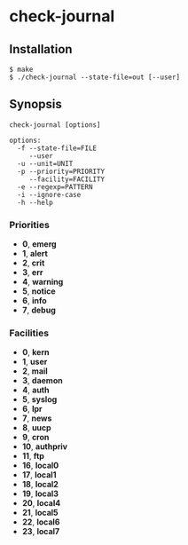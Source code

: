 # check-journal

## Installation

```console
$ make
$ ./check-journal --state-file=out [--user]
```

## Synopsis

```
check-journal [options]

options:
  -f --state-file=FILE
     --user
  -u --unit=UNIT
  -p --priority=PRIORITY
     --facility=FACILITY
  -e --regexp=PATTERN
  -i --ignore-case
  -h --help
```

### Priorities

* **0**, **emerg**
* **1**, **alert**
* **2**, **crit**
* **3**, **err**
* **4**, **warning**
* **5**, **notice**
* **6**, **info**
* **7**, **debug**

### Facilities

* **0**, **kern**
* **1**, **user**
* **2**, **mail**
* **3**, **daemon**
* **4**, **auth**
* **5**, **syslog**
* **6**, **lpr**
* **7**, **news**
* **8**, **uucp**
* **9**, **cron**
* **10**, **authpriv**
* **11**, **ftp**
* **16**, **local0**
* **17**, **local1**
* **18**, **local2**
* **19**, **local3**
* **20**, **local4**
* **21**, **local5**
* **22**, **local6**
* **23**, **local7**

